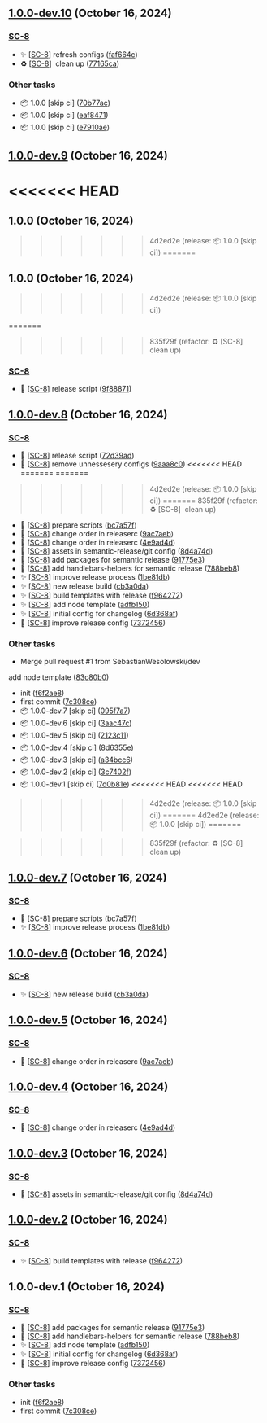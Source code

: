 ## [1.0.0-dev.10](https://github.com/SebastianWesolowski/s-template/compare/v1.0.0-dev.9...v1.0.0-dev.10) (October 16, 2024)


### [SC-8](https://linear.app/wesolowskidev/issue/SC-8)

- ✨ [[SC-8](https://linear.app/wesolowskidev/issue/SC-8)] refresh configs ([faf664c](https://github.com/SebastianWesolowski/s-template/commit/faf664c6baf1db295ddd71a82c21058ddb357d24))
- ♻ [[SC-8](https://linear.app/wesolowskidev/issue/SC-8)] ️ clean up ([77165ca](https://github.com/SebastianWesolowski/s-template/commit/77165cac72746127279300605d0a4ab4ecc53bf0))


### Other tasks

- 📦 1.0.0 [skip ci] ([70b77ac](https://github.com/SebastianWesolowski/s-template/commit/70b77ac7c691a210c1baa0a12de1884e767cd46e))
- 📦 1.0.0 [skip ci] ([eaf8471](https://github.com/SebastianWesolowski/s-template/commit/eaf8471f1ae5c65c24b7423bb9f26b9095a2d00c))
- 📦 1.0.0 [skip ci] ([e7910ae](https://github.com/SebastianWesolowski/s-template/commit/e7910ae871e72692dcd7b10baa1085cebb8ef412))

## [1.0.0-dev.9](https://github.com/SebastianWesolowski/s-template/compare/v1.0.0-dev.8...v1.0.0-dev.9) (October 16, 2024)
<<<<<<< HEAD
=======
## 1.0.0 (October 16, 2024)
>>>>>>> 4d2ed2e (release: 📦 1.0.0 [skip ci])
=======
## 1.0.0 (October 16, 2024)
>>>>>>> 4d2ed2e (release: 📦 1.0.0 [skip ci])

=======
>>>>>>> 835f29f (refactor: ♻ [SC-8] ️ clean up)

### [SC-8](https://linear.app/wesolowskidev/issue/SC-8)

- 🐛 [[SC-8](https://linear.app/wesolowskidev/issue/SC-8)] release script ([9f88871](https://github.com/SebastianWesolowski/s-template/commit/9f8887121f0dba5921773effe1490b36a4947335))

## [1.0.0-dev.8](https://github.com/SebastianWesolowski/s-template/compare/v1.0.0-dev.7...v1.0.0-dev.8) (October 16, 2024)

### [SC-8](https://linear.app/wesolowskidev/issue/SC-8)

- 🐛 [[SC-8](https://linear.app/wesolowskidev/issue/SC-8)] release script ([72d39ad](https://github.com/SebastianWesolowski/s-template/commit/72d39ad0bcff23e9f696a9dffb71d2df345b2981))
- 🔧 [[SC-8](https://linear.app/wesolowskidev/issue/SC-8)] remove unnessesery configs ([9aaa8c0](https://github.com/SebastianWesolowski/s-template/commit/9aaa8c0a6057c1e2f8bc23618550d7346f6ac015))
<<<<<<< HEAD
=======
=======
>>>>>>> 4d2ed2e (release: 📦 1.0.0 [skip ci])
=======
>>>>>>> 835f29f (refactor: ♻ [SC-8] ️ clean up)
- 🐛 [[SC-8](https://linear.app/wesolowskidev/issue/SC-8)] prepare scripts ([bc7a57f](https://github.com/SebastianWesolowski/s-template/commit/bc7a57f53edc5c12cc580cbc79fbf07b3e4da5e8))
- 🐛 [[SC-8](https://linear.app/wesolowskidev/issue/SC-8)] change order in releaserc ([9ac7aeb](https://github.com/SebastianWesolowski/s-template/commit/9ac7aebca1887de4f5b2247e8d67ec5be4a04ddb))
- 🐛 [[SC-8](https://linear.app/wesolowskidev/issue/SC-8)] change order in releaserc ([4e9ad4d](https://github.com/SebastianWesolowski/s-template/commit/4e9ad4da271489a4bed4ebfedd3952382ad9715c))
- 🐛 [[SC-8](https://linear.app/wesolowskidev/issue/SC-8)] assets in semantic-release/git config ([8d4a74d](https://github.com/SebastianWesolowski/s-template/commit/8d4a74d5285d5862381b320eb9ead7e9e18f235f))
- 🐛 [[SC-8](https://linear.app/wesolowskidev/issue/SC-8)] add packages for semantic release ([91775e3](https://github.com/SebastianWesolowski/s-template/commit/91775e387c4d76868faf582a7fd71c5d97e33e6a))
- 🐛 [[SC-8](https://linear.app/wesolowskidev/issue/SC-8)] add handlebars-helpers for semantic release ([788beb8](https://github.com/SebastianWesolowski/s-template/commit/788beb81db4b3cfa92d812e16d15c2aa66eb3a55))
- ✨ [[SC-8](https://linear.app/wesolowskidev/issue/SC-8)] improve release process ([1be81db](https://github.com/SebastianWesolowski/s-template/commit/1be81db21f110e475f8e9d04b524ca010fad40b4))
- ✨ [[SC-8](https://linear.app/wesolowskidev/issue/SC-8)] new release build ([cb3a0da](https://github.com/SebastianWesolowski/s-template/commit/cb3a0daa1ef745ca44953c09c6bd1d4434e25479))
- ✨ [[SC-8](https://linear.app/wesolowskidev/issue/SC-8)] build templates with release ([f964272](https://github.com/SebastianWesolowski/s-template/commit/f964272f7d7778604e61c82aacce55af9d3e01fd))
- ✨ [[SC-8](https://linear.app/wesolowskidev/issue/SC-8)] add node template ([adfb150](https://github.com/SebastianWesolowski/s-template/commit/adfb150ddf33a2191b1a78556060e4d8db76cec1))
- ✨ [[SC-8](https://linear.app/wesolowskidev/issue/SC-8)] initial config for changelog ([6d368af](https://github.com/SebastianWesolowski/s-template/commit/6d368af929e85eab647501e9c774d375840627b7))
- 🔧 [[SC-8](https://linear.app/wesolowskidev/issue/SC-8)] improve release config ([7372456](https://github.com/SebastianWesolowski/s-template/commit/73724564a69f69422c6ead67bb073105572199f5))


### Other tasks

- Merge pull request #1 from SebastianWesolowski/dev

add node template ([83c80b0](https://github.com/SebastianWesolowski/s-template/commit/83c80b037f928d4c32310d24cc123205ca4648d1))
- init ([f6f2ae8](https://github.com/SebastianWesolowski/s-template/commit/f6f2ae8b0a097fc9f63a56d9378349481e762329))
- first commit ([7c308ce](https://github.com/SebastianWesolowski/s-template/commit/7c308ce9b942315e9954d6bbdad83470371d705b))
- 📦 1.0.0-dev.7 [skip ci] ([095f7a7](https://github.com/SebastianWesolowski/s-template/commit/095f7a776fd129ccd38794d37ab00cb468b4aa88))
- 📦 1.0.0-dev.6 [skip ci] ([3aac47c](https://github.com/SebastianWesolowski/s-template/commit/3aac47c8dab8b32b5f70483e825d8a31c4f5d6e6))
- 📦 1.0.0-dev.5 [skip ci] ([2123c11](https://github.com/SebastianWesolowski/s-template/commit/2123c11a7613289fda3cc6249e7eb16a094791bb))
- 📦 1.0.0-dev.4 [skip ci] ([8d6355e](https://github.com/SebastianWesolowski/s-template/commit/8d6355e805b153282cb296221fe8a3eee1455163))
- 📦 1.0.0-dev.3 [skip ci] ([a34bcc6](https://github.com/SebastianWesolowski/s-template/commit/a34bcc638406a12aa38fbbbe8c0750ac5e810540))
- 📦 1.0.0-dev.2 [skip ci] ([3c7402f](https://github.com/SebastianWesolowski/s-template/commit/3c7402f96e2ec4927def7a908172d61831a8a380))
- 📦 1.0.0-dev.1 [skip ci] ([7d0b81e](https://github.com/SebastianWesolowski/s-template/commit/7d0b81e4eb86d9165d058f83e51f3d83a76db119))
<<<<<<< HEAD
<<<<<<< HEAD
>>>>>>> 4d2ed2e (release: 📦 1.0.0 [skip ci])
=======
>>>>>>> 4d2ed2e (release: 📦 1.0.0 [skip ci])
=======




>>>>>>> 835f29f (refactor: ♻ [SC-8] ️ clean up)

## [1.0.0-dev.7](https://github.com/SebastianWesolowski/s-template/compare/v1.0.0-dev.6...v1.0.0-dev.7) (October 16, 2024)


### [SC-8](https://linear.app/wesolowskidev/issue/SC-8)

- 🐛 [[SC-8](https://linear.app/wesolowskidev/issue/SC-8)] prepare scripts ([bc7a57f](https://github.com/SebastianWesolowski/s-template/commit/bc7a57f53edc5c12cc580cbc79fbf07b3e4da5e8))
- ✨ [[SC-8](https://linear.app/wesolowskidev/issue/SC-8)] improve release process ([1be81db](https://github.com/SebastianWesolowski/s-template/commit/1be81db21f110e475f8e9d04b524ca010fad40b4))

## [1.0.0-dev.6](https://github.com/SebastianWesolowski/s-template/compare/v1.0.0-dev.5...v1.0.0-dev.6) (October 16, 2024)


### [SC-8](https://linear.app/wesolowskidev/issue/SC-8)

- ✨ [[SC-8](https://linear.app/wesolowskidev/issue/SC-8)] new release build ([cb3a0da](https://github.com/SebastianWesolowski/s-template/commit/cb3a0daa1ef745ca44953c09c6bd1d4434e25479))

## [1.0.0-dev.5](https://github.com/SebastianWesolowski/s-template/compare/v1.0.0-dev.4...v1.0.0-dev.5) (October 16, 2024)


### [SC-8](https://linear.app/wesolowskidev/issue/SC-8)

- 🐛 [[SC-8](https://linear.app/wesolowskidev/issue/SC-8)] change order in releaserc ([9ac7aeb](https://github.com/SebastianWesolowski/s-template/commit/9ac7aebca1887de4f5b2247e8d67ec5be4a04ddb))

## [1.0.0-dev.4](https://github.com/SebastianWesolowski/s-template/compare/v1.0.0-dev.3...v1.0.0-dev.4) (October 16, 2024)


### [SC-8](https://linear.app/wesolowskidev/issue/SC-8)

- 🐛 [[SC-8](https://linear.app/wesolowskidev/issue/SC-8)] change order in releaserc ([4e9ad4d](https://github.com/SebastianWesolowski/s-template/commit/4e9ad4da271489a4bed4ebfedd3952382ad9715c))

## [1.0.0-dev.3](https://github.com/SebastianWesolowski/s-template/compare/v1.0.0-dev.2...v1.0.0-dev.3) (October 16, 2024)


### [SC-8](https://linear.app/wesolowskidev/issue/SC-8)

- 🐛 [[SC-8](https://linear.app/wesolowskidev/issue/SC-8)] assets in semantic-release/git config ([8d4a74d](https://github.com/SebastianWesolowski/s-template/commit/8d4a74d5285d5862381b320eb9ead7e9e18f235f))

## [1.0.0-dev.2](https://github.com/SebastianWesolowski/s-template/compare/v1.0.0-dev.1...v1.0.0-dev.2) (October 16, 2024)


### [SC-8](https://linear.app/wesolowskidev/issue/SC-8)

- ✨ [[SC-8](https://linear.app/wesolowskidev/issue/SC-8)] build templates with release ([f964272](https://github.com/SebastianWesolowski/s-template/commit/f964272f7d7778604e61c82aacce55af9d3e01fd))

## 1.0.0-dev.1 (October 16, 2024)


### [SC-8](https://linear.app/wesolowskidev/issue/SC-8)

- 🐛 [[SC-8](https://linear.app/wesolowskidev/issue/SC-8)] add packages for semantic release ([91775e3](https://github.com/SebastianWesolowski/s-template/commit/91775e387c4d76868faf582a7fd71c5d97e33e6a))
- 🐛 [[SC-8](https://linear.app/wesolowskidev/issue/SC-8)] add handlebars-helpers for semantic release ([788beb8](https://github.com/SebastianWesolowski/s-template/commit/788beb81db4b3cfa92d812e16d15c2aa66eb3a55))
- ✨ [[SC-8](https://linear.app/wesolowskidev/issue/SC-8)] add node template ([adfb150](https://github.com/SebastianWesolowski/s-template/commit/adfb150ddf33a2191b1a78556060e4d8db76cec1))
- ✨ [[SC-8](https://linear.app/wesolowskidev/issue/SC-8)] initial config for changelog ([6d368af](https://github.com/SebastianWesolowski/s-template/commit/6d368af929e85eab647501e9c774d375840627b7))
- 🔧 [[SC-8](https://linear.app/wesolowskidev/issue/SC-8)] improve release config ([7372456](https://github.com/SebastianWesolowski/s-template/commit/73724564a69f69422c6ead67bb073105572199f5))


### Other tasks

- init ([f6f2ae8](https://github.com/SebastianWesolowski/s-template/commit/f6f2ae8b0a097fc9f63a56d9378349481e762329))
- first commit ([7c308ce](https://github.com/SebastianWesolowski/s-template/commit/7c308ce9b942315e9954d6bbdad83470371d705b))
